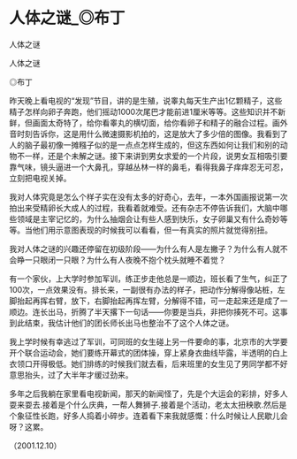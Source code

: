 # 人体之谜_◎布丁

人体之谜

人体之谜

◎布丁

昨天晚上看电视的“发现”节目，讲的是生殖，说睾丸每天生产出1亿颗精子，这些精子怎样向卵子奔跑，他们摇动1000次尾巴才能前进1厘米等等。这些知识并不新鲜，但画面太奇特了，给你看睾丸的横切面，给你看卵子和精子的融合过程。画外音时刻告诉你，这是用什么微速摄影机拍的，这是放大了多少倍的图像。我看到了人的脑子最初像一摊糨子似的是一点点怎样生成的，但这东西如何让我们和别的动物不一样，还是个未解之谜。接下来讲到男女求爱的一个片段，说男女互相吸引要靠气味，镜头逼进一个大鼻孔，穿越丛林一样的鼻毛，看得我鼻子痒痒忍无可忍，立刻把电视关掉。

我对人体究竟是怎么个样子实在没有太多的好奇心，去年，一本外国画报说第一次拍出来受精卵长大成人的过程，我看着就难受。还有杂志不停告诉我们，大脑中哪些领域是主宰记忆的，为什么抽烟会让有些人感到快乐，女子卵巢又有什么奇妙等等。当他们用示意图表现的时候我可以看看，但一有真实的照片就觉得别扭。

我对人体之谜的兴趣还停留在初级阶段——为什么有人是左撇子？为什么有人就不会睁一只眼闭一只眼？为什么有人夜晚不抱个枕头就睡不着觉？

有一个家伙，上大学时参加军训，练正步走他总是一顺边，班长看了生气，纠正了100次，一点效果没有。排长来，一副很有办法的样子，把动作分解得像站桩，左脚抬起再挥右臂，放下，右脚抬起再挥左臂，分解得不错，可一走起来还是成了一顺边。连长出马，折腾了半天撂下一句话——你要是当兵，非把你揍死不可。这事到此结束，我估计他们的团长师长出马也整治不了这个人体之谜。

我上学时候有幸逃过了军训，可同班的女生碰上另一件要命的事，北京市的大学要开个联合运动会，她们要练开幕式的团体操，穿上紧身衣曲线毕露，半透明的白上衣领口开得极低。她们排练的时候我们就去看，后来班里的女生见了男同学都不好意思抬头，过了大半年才缓过劲来。

多年之后我躺在家里看电视新闻，那天的新闻怪了，先是个大运会的彩排，好多人耍来耍去.接着是个什么庆典，一帮人舞狮子.接着是个活动，老太太扭秧歌.然后是个象征性长跑，好多人捣着小碎步。连着看下来我就感慨：什么时候让人民歇儿会呀？这累。

（2001.12.10）